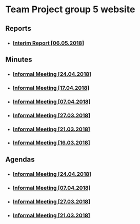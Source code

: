 # Team Project group 5 website
## Reports
* ### [Interim Report [06.05.2018]](https://github.com/PZGroup5/PZGroup5.github.io/raw/master/Interim_Report_1.0.pdf)
## Minutes
* ### [Informal Meeting [24.04.2018]](https://pzgroup5.github.io/Minutes/InfMeet6)
* ### [Informal Meeting [17.04.2018]](https://pzgroup5.github.io/Minutes/InfMeet5)
* ### [Informal Meeting [07.04.2018]](https://pzgroup5.github.io/Minutes/InfMeet4)
* ### [Informal Meeting [27.03.2018]](https://pzgroup5.github.io/Minutes/InfMeet3)
* ### [Informal Meeting [21.03.2018]](https://pzgroup5.github.io/Minutes/InfMeet2)
* ### [Informal Meeting [16.03.2018]](https://pzgroup5.github.io/Minutes/InfMeet1)

## Agendas
* ### [Informal Meeting [24.04.2018]](https://pzgroup5.github.io/Agendas/Agenda-240418)
* ### [Informal Meeting [07.04.2018]](https://pzgroup5.github.io/Agendas/Agenda-070418)
* ### [Informal Meeting [27.03.2018]](https://pzgroup5.github.io/Agendas/Agenda-270318)
* ### [Informal Meeting [21.03.2018]](https://pzgroup5.github.io/Agendas/Agenda-210318)
